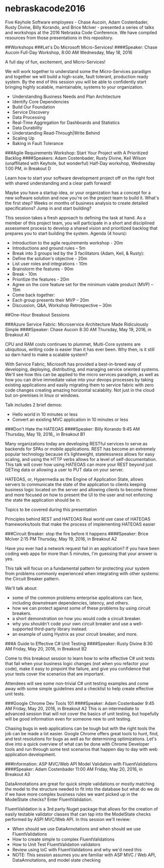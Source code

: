 # nebraskacode2016
Five Keyhole Software employees - Chase Aucoin, Adam Costenbader, Rusty Divine, Billy Korando, and Brice McIver - presented a series of talks and workshops at the 2016 Nebraska Code Conference. We have compiled resources from those presentations in this repository. 

##Workshops
###Let's Do Microsoft Micro-Services!
####Speaker: Chase Aucoin
Full-Day Workshop, 8:00 AM Wednesday, May 18, 2016 

A full day of fun, excitement, and Micro-Services!

We will work together to understand some the Micro-Services paradigm and together we will build a high-scale, fault tolerant, production ready system. By the end of this session you will be able to confidently start bringing highly scalable, maintainable, systems to your organization.
* Understanding Business Needs and Plan Architecture
* Identify Core Dependencies
* Build Our Foundation
* Service Discovery
* Data Processing
* Real-Time Aggregation for Dashboards and Statistics
* Data Durability
* Understanding Read-Through|Write Behind
* Scaling Up
* Baking in Fault Tolerance

###Agile Requirements Workshop: Start Your Project with A Prioritized Backlog
####Speakers: Adam Costenbader, Rusty Divine, Keil Wilson (unaffiliated with Keyhole, but wonderful)
Half-Day workshop, Wednesday 1:00 PM, in Breakout D

Learn how to start your software development project off on the right foot with shared understanding and a clear path forward!

Maybe you have a startup idea, or your organization has a concept for a new software solution and now you're on the project team to build it. What's the first step? Weeks or months of business analysis to create detailed specifications? Jump in and start building?

This session takes a fresh approach to defining the task at hand. As a member of this project team, you will participate in a short and disciplined assessment process to develop a shared vision and prioritized backlog that prepares you to start building the system. Agenda (4 hours):

* Introduction to the agile requirements workshop - 20m
* Introductions and ground rules – 5m
* Break into 3 groups led by the 3 facilitators (Adam, Keil, & Rusty):
* Define the solution's objective - 20m
* List user roles and integrations - 10m
* Brainstorm the features - 90m
* Break - 10m
* Prioritize the features - 20m
* Agree on the core feature set for the minimum viable product (MVP) – 15m
* Come back together:
* Each group presents their MVP – 20m
* Discussion, Q&A, Workshop Retrospective – 30m

##One-Hour Breakout Sessions

###Azure Service Fabric: Microservice Architecture Made Ridiculously Simple
####Speaker: Chase Aucoin 
8:30 AM Thursday, May 19, 2016, in Breakout A1

CPU and RAM costs continues to plummet, Multi-Core systems are ubiquitous, writing code is easier than it has ever been. Why then, is it still so darn hard to make a scalable system?

With Service Fabric, Microsoft has provided a best-in-breed way of developing, deploying, distributing, and managing service oriented systems. We'll see how this can be applied to the micro services paradigm, as well as how you can drive immediate value into your devops processes by taking existing applications and easily migrating them to service fabric with zero code changes creating amazing horizontal scalablity. Not just in the cloud but on-premises in linux or windows.

Talk includes 2 brief demos:
* Hello world in 10 minutes or less
* Convert an existing MVC application in 10 minutes or less

###Don't Hate the HATEOAS
####Speaker: Billy Korando
9:45 AM Thursday, May 19, 2016,, in Breakout B1

Many organizations today are developing RESTful services to serve as backends for SPAs or mobile applications. REST has become an extremely popular technology because it’s lightweight, statelessness allows for easy scaling, and using the HTTP verbs allows for a level of self-documentation. This talk will cover how using HATEOAS can more your REST beyond just GETing data or allowing a user to PUT data on your server.

HATEOAS, or, Hypermedia as the Engine of Application State, allows servers to communicate the state of the application to clients keeping business logic located on the server and allowing clients to become thinner and more focused on how to present the UI to the user and not enforcing the state the application should be in.

Topics to be covered during this presentation

Principles behind REST and HATEOAS
Real world use case of HATEOAS
frameworks/tools that make the process of implementing HATEOAS easier

###Circuit Breaker: stop the fire before it happens
####Speaker: Brice McIver
2:15 PM Thursday, May 19, 2016, in Breakout A2

Have you ever had a network request fail in an application? If you have been coding web apps for more than 5 minutes, I'm guessing that your answer is yes.

This talk will focus on a fundamental pattern for protecting your system from problems commonly experienced when integrating with other systems: the Circuit Breaker pattern.

We'll talk about:
* some of the common problems enterprise applications can face, including downstream dependencies, latency, and others.
* how we can protect against some of these problems by using circuit breakers.
* a short demonstration on how you would code a circuit breaker.
* why you shouldn't code your own circuit breaker and use a well-supported third-party library instead.
* an example of using Hystrix as your circuit breaker, and more.
 
###A Guide to Effective C# Unit Testing
####Speaker: Rusty Divine
8:30 AM Friday, May 20, 2016, in Breakout B2

Come to this breakout session to learn how to write effective C# unit tests that fail when your business logic changes (not when you refactor your code), make it easy to pinpoint the failure, and give you confidence that your tests cover the scenarios that are important.

Attendees will see some non-trivial C# unit testing examples and come away with some simple guidelines and a checklist to help create effective unit tests.

###Google Chrome Dev Tools 101
####Speaker: Adam Costenbader
9:45 AM  Friday, May 20, 2016, in Breakout A2
This is an intermediate to advanced session that will not cover the basics of unit testing, but hopefully will be good information even for someone new to unit testing.

Chasing bugs in web applications can be tough but with the right tools the job can be made a lot easier. Google Chrome offers great tools to hunt, find, and test resolutions for bugs as well as for determining optimizations. Let's dive into a quick overview of what can be done with Chrome Developer tools and run through some test scenarios that happen day to day with web application development.

###Information: ASP MVC/Web API Model Validation with FluentValidations
####Speaker: Adam Costenbader
11:00 AM Friday, May 20, 2016, in Breakout A3

DataAnnotations are great for quick simple validations or mostly matching the model to the structure needed to fit into the database but what do we do if we have more complex business rules we want picked up in the ModelState checks? Enter FluentValidation.

FluentValidation is a 3rd party Nuget package that allows for the creation of easily testable validator classes that can tap into the ModelState checks performed by ASPI MVC/Web API. In this session we'll review:

* When should we use DataAnnotations and when should we use FluentValidations
* How to create simple to complex FluentValidations
* How to Unit Test FluentValidation validators
* Review using IoC with FluentValidations and why we'd need this
* NOTE: This session assumes you are familiar with ASP MVC / Web API, DataAnnotations, and model state checking
